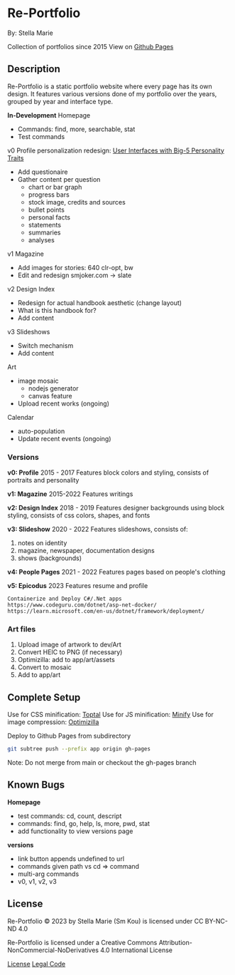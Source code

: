 # Re-Portfolio

By: Stella Marie

Collection of portfolios since 2015
View on [Github Pages](smkou.github.io/re-portfolio)

## Description

Re-Portfolio is a static portfolio website where every page has its own design. It features various versions done of my portfolio over the years, grouped by year and interface type.

**In-Development**
Homepage
- Commands: find, more, searchable, stat
- Test commands

v0 Profile
personalization redesign: [User Interfaces with Big-5 Personality Traits](https://www.kamranhughes.com/how-to-tailor-designs-using-the-big-5-personality-traits/)
- Add questionaire
- Gather content per question
  - chart or bar graph
  - progress bars
  - stock image, credits and sources
  - bullet points
  - personal facts
  - statements
  - summaries
  - analyses

v1 Magazine
- Add images for stories: 640 clr-opt, bw
- Edit and redesign smjoker.com -> slate

v2 Design Index
- Redesign for actual handbook aesthetic (change layout)
- What is this handbook for?
- Add content

v3 Slideshows
- Switch mechanism
- Add content

Art
- image mosaic
  - nodejs generator
  - canvas feature
- Upload recent works (ongoing)

Calendar
- auto-population
- Update recent events (ongoing)

### Versions

**v0: Profile**
2015 - 2017
Features block colors and styling, consists of portraits and personality

**v1: Magazine**
2015-2022
Features writings

**v2: Design Index**
2018 - 2019
Features designer backgrounds using block styling, consists of css colors, shapes, and fonts

**v3: Slideshow**
2020 - 2022
Features slideshows, consists of: 
1. notes on identity
2. magazine, newspaper, documentation designs
3. shows (backgrounds)

**v4: People Pages**
2021 - 2022
Features pages based on people's clothing

**v5: Epicodus**
2023
Features resume and profile

```
Containerize and Deploy C#/.Net apps
https://www.codeguru.com/dotnet/asp-net-docker/
https://learn.microsoft.com/en-us/dotnet/framework/deployment/
```

### Art files

1. Upload image of artwork to dev/Art
2. Convert HEIC to PNG (if necessary)
3. Optimizilla: add to app/art/assets
4. Convert to mosaic
5. Add to app/art

## Complete Setup

Use for CSS minification: [Toptal](https://www.toptal.com/developers/cssminifier)
Use for JS minification: [Minify](https://minify-js.com/)
Use for image compression: [Optimizilla](https://imagecompressor.com/)

Deploy to Github Pages from subdirectory
```bash
git subtree push --prefix app origin gh-pages
```
Note: Do not merge from main or checkout the gh-pages branch

## Known Bugs

**Homepage**
- test commands: cd, count, descript
- commands: find, go, help, ls, more, pwd, stat
- add functionality to view versions page

**versions**
- link button appends undefined to url
- commands given path vs cd => command
- multi-arg commands
- v0, v1, v2, v3

## License

Re-Portfolio © 2023 by Stella Marie (Sm Kou) is licensed under CC BY-NC-ND 4.0 

Re-Portfolio is licensed under a
Creative Commons Attribution-NonCommercial-NoDerivatives 4.0 International License

[License](https://creativecommons.org/licenses/by-nc-nd/4.0/)
[Legal Code](https://creativecommons.org/licenses/by-nc-nd/4.0/legalcode.en)